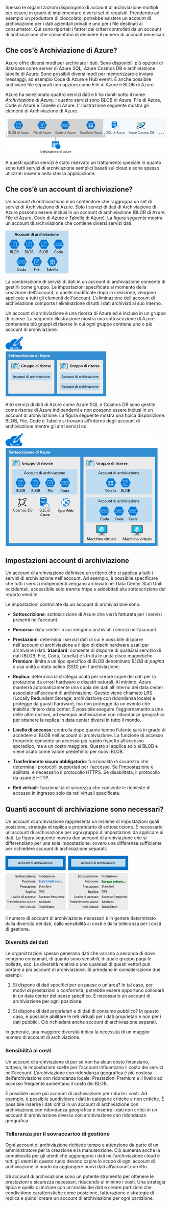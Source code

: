 Spesso le organizzazioni dispongono di account di archiviazione multipli per essere in grado di implementare diversi set di requisiti. Prendendo ad esempio un produttore di cioccolato, potrebbe esistere un account di archiviazione per i dati aziendali privati e uno per i file destinati ai consumatori. Qui sono riportati i fattori dei criteri controllati da un account di archiviazione che consentono di decidere il numero di account necessari.

## <a name="what-is-azure-storage"></a>Che cos'è Archiviazione di Azure?

Azure offre diversi modi per archiviare i dati. Sono disponibili più opzioni di database come server di Azure SQL, Azure Cosmos DB e archiviazione tabelle di Azure. Sono possibili diversi modi per memorizzare e inviare messaggi, ad esempio Code di Azure e Hub eventi. È anche possibile archiviare file separati con opzioni come File di Azure e BLOB di Azure.

Azure ha selezionato quattro servizi dati e li ha riuniti sotto il nome _Archiviazione di Azure_. I quattro servizi sono BLOB di Azure, File di Azure, Code di Azure e Tabelle di Azure. L'illustrazione seguente mostra gli elementi di Archiviazione di Azure.

![Illustrazione che elenca i servizi dati di Azure che fanno parte di Archiviazione di Azure.](../media/2-azure-storage.png)

A questi quattro servizi è stato riservato un trattamento speciale in quanto sono tutti servizi di archiviazione semplici basati sul cloud e sono spesso utilizzati insieme nella stessa applicazione.

## <a name="what-is-a-storage-account"></a>Che cos’è un account di archiviazione?

Un _account di archiviazione_ è un contenitore che raggruppa un set di servizi di Archiviazione di Azure. Solo i servizi di dati di Archiviazione di Azure possono essere inclusi in un account di archiviazione (BLOB di Azure, File di Azure, Code di Azure e Tabelle di Azure). La figura seguente mostra un account di archiviazione che contiene diversi servizi dati.

![Illustrazione di un account di archiviazione di Azure contenente una raccolta mista di servizi dati.](../media/2-what-is-a-storage-account.png)

La combinazione di servizi di dati in un account di archiviazione consente di gestirli come gruppo. Le impostazioni specificate al momento della creazione dell'account, o quelle modificate dopo la creazione, vengono applicate a tutti gli elementi dell'account. L'eliminazione dell'account di archiviazione comporta l'eliminazione di tutti i dati archiviati al suo interno.

Un account di archiviazione è una risorsa di Azure ed è incluso in un gruppo di risorse. La seguente illustrazione mostra una sottoscrizione di Azure contenente più gruppi di risorse in cui ogni gruppo contiene uno o più account di archiviazione.

![Illustrazione di una sottoscrizione di Azure che contiene più gruppi di risorse e account di archiviazione.](../media/2-resource-groups-and-storage-accounts.png)

Altri servizi di dati di Azure come Azure SQL e Cosmos DB sono gestite come risorse di Azure indipendenti e non possono essere inclusi in un account di archiviazione. La figura seguente mostra una tipica disposizione: BLOB, File, Code e Tabelle si trovano all'interno degli account di archiviazione mentre gli altri servizi no.

![Illustrazione di una sottoscrizione di Azure che mostra alcuni servizi dati che non possono essere inseriti in un account di archiviazione.](../media/2-typical-subscription-organization.png)

## <a name="storage-account-settings"></a>Impostazioni account di archiviazione

Un account di archiviazione definisce un criterio che si applica a tutti i servizi di archiviazione nell'account. Ad esempio, è possibile specificare che tutti i servizi indipendenti vengano archiviati nel Data Center Stati Uniti occidentali, accessibile solo tramite https e addebitati alla sottoscrizione del reparto vendite.

Le impostazioni controllate da un account di archiviazione sono:

- **Sottoscrizione**: sottoscrizione di Azure che verrà fatturata per i servizi presenti nell'account.

- **Percorso**: data center in cui vengono archiviati i servizi nell'account.

- **Prestazioni**: determina i servizi dati di cui è possibile disporre nell'account di archiviazione e il tipo di dischi hardware usati per archiviare i dati. **Standard**: consente di disporre di qualsiasi servizio di dati (BLOB, File, Coda, Tabella) e sfrutta le unità disco magnetiche. **Premium**: limita a un tipo specifico di BLOB denominato _BLOB di pagina_ e usa unità a stato solido (SSD) per l'archiviazione.

- **Replica**: determina la strategia usata per creare copie dei dati per la protezione da errori hardware o disastri naturali. Al minimo, Azure manterrà automaticamente una copia dei dati all'interno del data center associato all'account di archiviazione. Questo viene chiamato LRS (Locally Redundant Storage, archiviazione con ridondanza locale) e protegge da guasti hardware, ma non protegge da un evento che inabilita l'intero data center. È possibile eseguire l'aggiornamento a una delle altre opzioni, ad esempio archiviazione con ridondanza geografica per ottenere la replica in data center diversi in tutto il mondo.

- **Livello di accesso**: controlla dopo quanto tempo l’utente sarà in grado di accedere ai BLOB nell'account di archiviazione. La funzione di accesso frequente consente un accesso più rapido rispetto all’accesso sporadico, ma a un costo maggiore. Questo si applica solo ai BLOB e viene usato come valore predefinito per nuovi BLOB.

- **Trasferimento sicuro obbligatorio**: funzionalità di sicurezza che determina i protocolli supportati per l'accesso. Se l'impostazione è abilitata, è necessario il protocollo HTTPS. Se disabilitata, il protocollo da usare è HTTP.

- **Reti virtuali**: funzionalità di sicurezza che consente le richieste di accesso in ingresso solo da reti virtuali specificate.

## <a name="how-many-storage-accounts-do-you-need"></a>Quanti account di archiviazione sono necessari?

Un account di archiviazione rappresenta un insieme di impostazioni quali posizione, strategia di replica e proprietario di sottoscrizione. È necessario un account di archiviazione per ogni gruppo di impostazioni da applicare ai dati. La figura seguente mostra due account di archiviazione che si differenziano per una sola impostazione; ovvero una differenza sufficiente per richiedere account di archiviazione separati.

![Illustrazione che mostra due account di archiviazione con impostazioni diverse.](../media/2-multiple-storage-accounts.png)

Il numero di account di archiviazione necessari è in genere determinato dalla diversità dei dati, dalla sensibilità ai costi e dalla tolleranza per i costi di gestione.

### <a name="data-diversity"></a>Diversità dei dati

Le organizzazioni spesso generano dati che variano a seconda di dove vengono consumati, di quanto sono sensibili, di quale gruppo paga le bollette, ecc. La diversità relativa a uno qualsiasi di questi vettori può portare a più account di archiviazione. Si prendano in considerazione due esempi:

1. Si dispone di dati specifici per un paese o un'area? In tal caso, per motivi di prestazioni o conformità, potrebbe essere opportuno collocarli in un data center del paese specifico. È necessario un account di archiviazione per ogni posizione.

1. Si dispone di dati proprietari e di dati di consumo pubblico? In questo caso, è possibile abilitare le reti virtuali per i dati proprietari e non per i dati pubblici. Ciò richiederà anche account di archiviazione separati.

In generale, una maggiore diversità indica la necessità di un maggior numero di account di archiviazione.

### <a name="cost-sensitivity"></a>Sensibilità ai costi

Un account di archiviazione di per sé non ha alcun costo finanziario, tuttavia, le impostazioni scelte per l'account influenzano il costo dei servizi nell'account. L’archiviazione con ridondanza geografica è più costosa dell’archiviazione con ridondanza locale. Prestazioni Premium e il livello ad accesso frequente aumentano il costo dei BLOB.

È possibile usare più account di archiviazione per ridurre i costi. Ad esempio, è possibile suddividere i dati in categorie critiche e non critiche. È possibile inserire i dati critici in un account di archiviazione con archiviazione con ridondanza geografica e inserire i dati non critici in un account di archiviazione diverso con archiviazione con ridondanza geografica.

### <a name="tolerance-for-management-overhead"></a>Tolleranza per il sovraccarico di gestione

Ogni account di archiviazione richiede tempo e attenzione da parte di un amministratore per la creazione e la manutenzione. Ciò aumenta anche la complessità per gli utenti che aggiungono i dati nell'archiviazione cloud e tutti gli utenti in questo ruolo devono capire lo scopo di ogni account di archiviazione in modo da aggiungere nuovi dati all’account corretto.

Gli account di archiviazione sono un potente strumento per ottenere le prestazioni e sicurezza necessari, riducendo al minimo i costi. Una strategia tipica è quella di iniziare con un'analisi dei dati e creare partizioni che condividono caratteristiche come posizione, fatturazione e strategia di replica e quindi creare un account di archiviazione per ogni partizione.